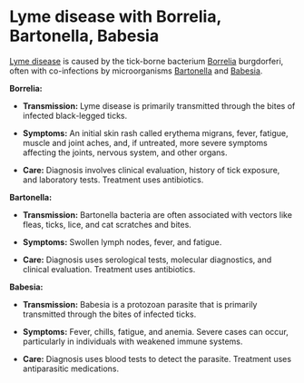 # Lyme disease with Borrelia, Bartonella, Babesia

[Lyme disease](../lyme-disease/) is caused by the tick-borne bacterium [Borrelia](../borrelia/)  burgdorferi, often with co-infections by microorganisms [Bartonella](../bartonella/) and [Babesia](../babesia/).

**Borrelia:**

* **Transmission:** Lyme disease is primarily transmitted through the bites of infected black-legged ticks.
 
* **Symptoms:** An initial skin rash called erythema migrans, fever, fatigue, muscle and joint aches, and, if untreated, more severe symptoms affecting the joints, nervous system, and other organs.

* **Care:** Diagnosis involves clinical evaluation, history of tick exposure, and laboratory tests. Treatment uses antibiotics.

**Bartonella:**
 
* **Transmission:** Bartonella bacteria are often associated with vectors like fleas, ticks, lice, and cat scratches and bites.

* **Symptoms:** Swollen lymph nodes, fever, and fatigue.

* **Care:** Diagnosis uses serological tests, molecular diagnostics, and clinical evaluation. Treatment uses antibiotics.

**Babesia:**

* **Transmission:** Babesia is a protozoan parasite that is primarily transmitted through the bites of infected ticks.

* **Symptoms:** Fever, chills, fatigue, and anemia. Severe cases can occur, particularly in individuals with weakened immune systems.

* **Care:** Diagnosis uses blood tests to detect the parasite. Treatment uses antiparasitic medications.